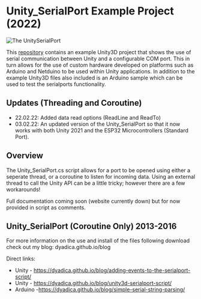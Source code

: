 # Unity_SerialPort Example Project (2022)

![The UnitySerialPort](https://dyadica.github.io/wp-content/uploads/2022/02/21/SP_Full.png)

This [repository](https://github.com/dyadica/Unity_SerialPort/tree/31359117115245526634b6f4beea60ea96674421) contains an example Unity3D project that shows the use of serial communication between Unity and a configurable COM port. This in turn allows for the use of custom hardware developed on platforms such as Arduino and Netduino to be used within Unity applications. In addition to the example Unity3D files also included is an Arduino sample which can be used to test the serialports functionality.

## Updates (Threading and Coroutine)
* 22.02.22: Added data read options (ReadLine and ReadTo)
* 03.02.22: An updated version of the Unity_SerialPort so that it now works with both Unity 2021 and the ESP32 Microcontrollers (Standard Port). 

## Overview
The Unity_SerialPort.cs script allows for a port to be opened using either a seperate thread, or a coroutine to listen for incoming data. Using an external thread to call the Unity API can be a little tricky; however there are a few workarounds! 

Full documentation coming soon (website currently down) but for now provided in script as comments.


## Unity_SerialPort (Coroutine Only) 2013-2016

For more information on the use and install of the files following download check out my blog: dyadica.github.io/blog

Direct links:

* Unity - https://dyadica.github.io/blog/adding-events-to-the-serialport-script/
* Unity - https://dyadica.github.io/blog/unity3d-serialport-script/
* Arduino -https://dyadica.github.io/blog/simple-serial-string-parsing/
